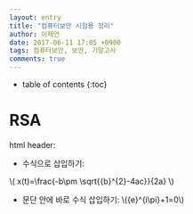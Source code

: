 ```yaml
---
layout: entry
title: "컴퓨터보안 시험용 정리"
author: 이제언
date: 2017-06-11 17:05 +0900
tags: 컴퓨터보안, 보안, 기말고사
comments: true
--- 
```


* table of contents
{:toc}

# RSA

html header: <script type="text/javascript"  src="http://cdn.mathjax.org/mathjax/latest/MathJax.js?config=TeX-AMS-MML_HTMLorMML"></script> 

* 수식으로 삽입하기:

\\( x(t)=\frac{-b\pm \sqrt{{b}^{2}-4ac}}{2a} \\)

* 문단 안에 바로 수식 삽입하기:
\\({e}^{i\pi}+1=0\\)

